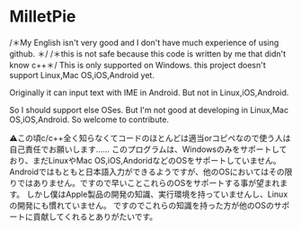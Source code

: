 # MilletPie
/＊My English isn't very good and I don't have much experience of using github. ＊/
/＊this is not safe because this code is written by me that didn't know c++＊/
This is only supported on Windows.
this project doesn't support Linux,Mac OS,iOS,Android yet.

Originally it can input text with IME in Android. But not in Linux,iOS,Android.

So I should support else OSes. But I'm not good at developing in Linux,Mac OS,iOS,Android.
So  welcome to contribute.

⚠️この頃c/c++全く知らなくてコードのほとんどは適当orコピペなので使う人は自己責任でお願いします……
このプログラムは、Windowsのみをサポートしており、まだLinuxやMac OS,iOS,AndoridなどのOSをサポートしていません。Androidではもともと日本語入力ができるようですが、他のOSにおいてはその限りではありません。ですので早いことこれらのOSをサポートする事が望まれます。
しかし僕はApple製品の開発の知識、実行環境を持っていませんし、Linuxの開発にも慣れていません。
ですのでこれらの知識を持った方が他のOSのサポートに貢献してくれるとありがたいです。


